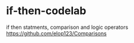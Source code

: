 # if-then-codelab
if then statments, comparison and logic operators
https://github.com/elop123/Comparisons
